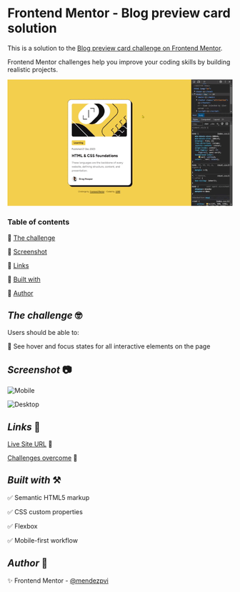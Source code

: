 # Frontend Mentor - Blog preview card solution

This is a solution to the [Blog preview card challenge on Frontend Mentor](https://www.frontendmentor.io/challenges/blog-preview-card-ckPaj01IcS).

Frontend Mentor challenges help you improve your coding skills by building realistic projects.

![Sample](./assets/vid/sample.gif)

### Table of contents

🔳 [The challenge](#the-challenge-nerd_face)

🔳 [Screenshot](#screenshot-camera)

🔳 [Links](#links-link)

🔳 [Built with](#built-with-hammer_and_pick)

🔳 [Author](#author-beginner)

## *The challenge* :nerd_face:

Users should be able to:

🎯 See hover and focus states for all interactive elements on the page

## *Screenshot* :camera:

![Mobile](./assets/ss/mobile.avif)

![Desktop](./assets/ss/desktop.avif)

## *Links* :link:

[Live Site URL](https://mendezpvi.github.io/fm-blog-preview-card/) 👀

[Challenges overcome](https://github.com/mendezpvi/frontend-mentor-challenges) 👀

## *Built with* :hammer_and_pick:

✅ Semantic HTML5 markup

✅ CSS custom properties

✅ Flexbox

✅ Mobile-first workflow

## *Author* :beginner:

✨ Frontend Mentor - [@mendezpvi](https://www.frontendmentor.io/profile/mendezpvi)

